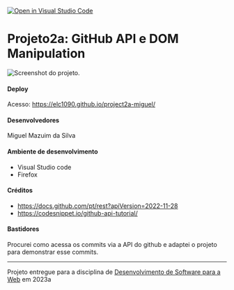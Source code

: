 [![Open in Visual Studio Code](https://classroom.github.com/assets/open-in-vscode-718a45dd9cf7e7f842a935f5ebbe5719a5e09af4491e668f4dbf3b35d5cca122.svg)](https://classroom.github.com/online_ide?assignment_repo_id=10806476&assignment_repo_type=AssignmentRepo)

# Projeto2a: GitHub API e DOM Manipulation

![Screenshot do projeto](https://mdswanson.com/static/chops-ux-step-4.png "Screenshot do projeto").

#### Deploy

Acesso: https://elc1090.github.io/project2a-miguel/

#### Desenvolvedores

Miguel Mazuim da Silva


#### Ambiente de desenvolvimento

- Visual Studio code
- Firefox

#### Créditos

- https://docs.github.com/pt/rest?apiVersion=2022-11-28
- https://codesnippet.io/github-api-tutorial/

#### Bastidores

Procurei como acessa os commits via a API do github e adaptei o projeto para demonstrar esse commits.

---
Projeto entregue para a disciplina de [Desenvolvimento de Software para a Web](http://github.com/andreainfufsm/elc1090-2023a) em 2023a
